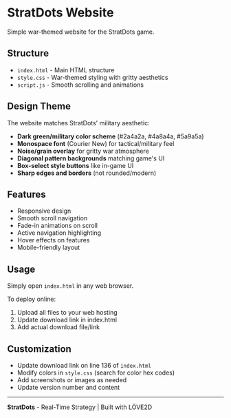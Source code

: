 # StratDots Website

Simple war-themed website for the StratDots game.

## Structure

- `index.html` - Main HTML structure
- `style.css` - War-themed styling with gritty aesthetics
- `script.js` - Smooth scrolling and animations

## Design Theme

The website matches StratDots' military aesthetic:
- **Dark green/military color scheme** (#2a4a2a, #4a8a4a, #5a9a5a)
- **Monospace font** (Courier New) for tactical/military feel
- **Noise/grain overlay** for gritty war atmosphere
- **Diagonal pattern backgrounds** matching game's UI
- **Box-select style buttons** like in-game UI
- **Sharp edges and borders** (not rounded/modern)

## Features

- Responsive design
- Smooth scroll navigation
- Fade-in animations on scroll
- Active navigation highlighting
- Hover effects on features
- Mobile-friendly layout

## Usage

Simply open `index.html` in any web browser.

To deploy online:
1. Upload all files to your web hosting
2. Update download link in index.html
3. Add actual download file/link

## Customization

- Update download link on line 136 of `index.html`
- Modify colors in `style.css` (search for color hex codes)
- Add screenshots or images as needed
- Update version number and content

---

**StratDots** - Real-Time Strategy | Built with LÖVE2D
